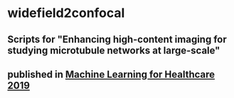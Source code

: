 # widefield2confocal
## Scripts for "Enhancing high-content imaging for studying microtubule networks at large-scale"
## published in [Machine Learning for Healthcare 2019](https://www.mlforhc.org/)
